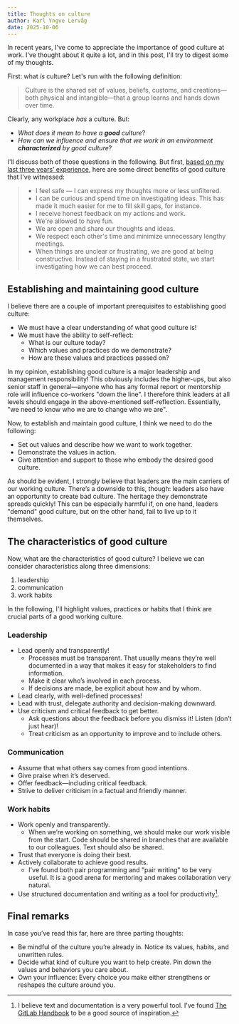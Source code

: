 ```yaml
---
title: Thoughts on culture
author: Karl Yngve Lervåg
date: 2025-10-06
---
```

In recent years, I've come to appreciate the importance of good culture at work.
I've thought about it quite a lot, and in this post, I'll try to digest some of my thoughts.

First: what _is_ culture?
Let's run with the following definition:

> Culture is the shared set of values, beliefs, customs, and creations—both physical and intangible—that a group learns and hands down over time.

Clearly, any workplace _has_ a culture.
But:

- _What does it mean to have a **good** culture_?
- _How can we influence and ensure that we work in an environment **characterized** by good culture_?

I'll discuss both of those questions in the following.
But first, [based on my last three years’ experience](/posts/researcher-to-developer/#culture), here are some direct benefits of good culture that I've witnessed:

> - I feel safe — I can express my thoughts more or less unfiltered.
> - I can be curious and spend time on investigating ideas.
>   This has made it much easier for me to fill skill gaps, for instance.
> - I receive honest feedback on my actions and work.
> - We're allowed to have fun.
> - We are open and share our thoughts and ideas.
> - We respect each other's time and minimize unnecessary lengthy meetings.
> - When things are unclear or frustrating, we are good at being constructive.
>   Instead of staying in a frustrated state, we start investigating how we can best proceed.

## Establishing and maintaining good culture

I believe there are a couple of important prerequisites to establishing good culture:

- We must have a clear understanding of what good culture is!
- We must have the ability to self-reflect:
  - What is our culture today?
  - Which values and practices do we demonstrate?
  - How are these values and practices passed on?

In my opinion, establishing good culture is a major leadership and management responsibility!
This obviously includes the higher-ups, but also senior staff in general—anyone who has any formal report or mentorship role will influence co-workers "down the line".
I therefore think leaders at all levels should engage in the above-mentioned self-reflection.
Essentially, "we need to know who we are to change who we are".

Now, to establish and maintain good culture, I think we need to do the following:

- Set out values and describe how we want to work together.
- Demonstrate the values in action.
- Give attention and support to those who embody the desired good culture.

As should be evident, I strongly believe that leaders are the main carriers of our working culture.
There’s a downside to this, though: leaders also have an opportunity to create bad culture.
The heritage they demonstrate spreads quickly!
This can be especially harmful if, on one hand, leaders "demand" good culture, but on the other hand, fail to live up to it themselves.

## The characteristics of good culture

Now, what are the characteristics of good culture?
I believe we can consider characteristics along three dimensions:

1. leadership
2. communication
3. work habits

In the following, I'll highlight values, practices or habits that I think are crucial parts of a good working culture.

### Leadership

- Lead openly and transparently!
  - Processes must be transparent.
    That usually means they’re well documented in a way that makes it easy for stakeholders to find information.
  - Make it clear who’s involved in each process.
  - If decisions are made, be explicit about how and by whom.
- Lead clearly, with well-defined processes!
- Lead with trust, delegate authority and decision-making downward.
- Use criticism and critical feedback to get better.
  - Ask questions about the feedback before you dismiss it! Listen (don’t just hear)!
  - Treat criticism as an opportunity to improve and to include others.

### Communication

- Assume that what others say comes from good intentions.
- Give praise when it’s deserved.
- Offer feedback—including critical feedback.
- Strive to deliver criticism in a factual and friendly manner.

### Work habits

- Work openly and transparently.
  - When we’re working on something, we should make our work visible from the start.
    Code should be shared in branches that are available to our colleagues.
    Text should also be shared.
- Trust that everyone is doing their best.
- Actively collaborate to achieve good results.
  - I've found both pair programming and "pair writing" to be very useful.
    It is a good arena for mentoring and makes collaboration very natural.
- Use structured documentation and writing as a tool for productivity[^1].

## Final remarks

In case you’ve read this far, here are three parting thoughts:

- Be mindful of the culture you’re already in.
  Notice its values, habits, and unwritten rules.
- Decide what kind of culture you want to help create.
  Pin down the values and behaviors you care about.
- Own your influence: Every choice you make either strengthens or reshapes the culture around you.

[^1]:
    I believe text and documentation is a very powerful tool.
    I've found [The GitLab Handbook](https://handbook.gitlab.com/handbook/about/) to be a good source of inspiration.

